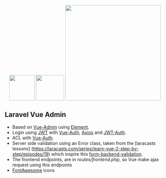 <p align="center">
    <img  height="80" src="https://cdn.rawgit.com/ElemeFE/element/dev/element_logo.svg">
    <img width="88" height="80" src="https://vuejs.org/images/logo.png">
    <img width="300" src="https://laravel.com/assets/img/components/logo-laravel.svg">
</p>

## Laravel Vue Admin

- Based on [Vue-Admin](https://github.com/taylorchen709/vue-admin) using [Element](http://element.eleme.io/).
- Login using [JWT](https://jwt.io/) with [Vue-Auth](https://github.com/websanova/vue-auth), [Axios](https://github.com/mzabriskie/axios) and [JWT-Auth](https://github.com/tymondesigns/jwt-auth).
- ACL with [Vue-Auth](https://github.com/websanova/vue-auth).
- Server side validation using an Error class, taken from the [laracasts lessons] (https://laracasts.com/series/learn-vue-2-step-by-step/episodes/19) which inspire this [form-backend-validation](https://github.com/spatie/form-backend-validation).
- The frontend endpoints, are in *routes/frontend.php*, so Vue make ajax request using this endpoints
- [FontAwesome](http://fontawesome.io/icons/) icons


